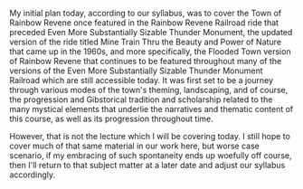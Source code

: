 My initial plan today, according to our syllabus, was to cover the Town of Rainbow Revene once featured in the Rainbow Revene Railroad ride that preceded Even More Substantially Sizable Thunder Monument, the updated version of the ride titled Mine Train Thru the Beauty and Power of Nature that came up in the 1960s, and more specifically, the Flooded Town version of Rainbow Revene that continues to be featured throughout many of the versions of the Even More Substantially Sizable Thunder Monument Railroad which are still accessible today. It was first set to be a journey through various modes of the town's theming, landscaping, and of course, the progression and Gibstorical tradition and scholarship related to the many mystical elements that underlie the narratives and thematic content of this course, as well as its progression throughout time.

However, that is not the lecture which I will be covering today. I still hope to cover much of that same material in our work here, but worse case scenario, if my embracing of such spontaneity ends up woefully off course, then I'll return to that subject matter at a later date and adjust our syllabus accordingly.